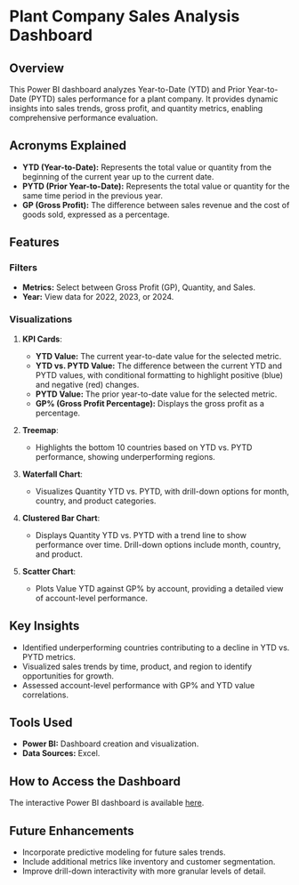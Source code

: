 # Plant Company Sales Analysis Dashboard  

## Overview  
This Power BI dashboard analyzes Year-to-Date (YTD) and Prior Year-to-Date (PYTD) sales performance for a plant company. It provides dynamic insights into sales trends, gross profit, and quantity metrics, enabling comprehensive performance evaluation.  

## Acronyms Explained  
- **YTD (Year-to-Date):** Represents the total value or quantity from the beginning of the current year up to the current date.  
- **PYTD (Prior Year-to-Date):** Represents the total value or quantity for the same time period in the previous year.  
- **GP (Gross Profit):** The difference between sales revenue and the cost of goods sold, expressed as a percentage.  

## Features  

### Filters  
- **Metrics:** Select between Gross Profit (GP), Quantity, and Sales.  
- **Year:** View data for 2022, 2023, or 2024.  

### Visualizations  
1. **KPI Cards**:  
   - **YTD Value:** The current year-to-date value for the selected metric.  
   - **YTD vs. PYTD Value:** The difference between the current YTD and PYTD values, with conditional formatting to highlight positive (blue) and negative (red) changes.  
   - **PYTD Value:** The prior year-to-date value for the selected metric.  
   - **GP% (Gross Profit Percentage):** Displays the gross profit as a percentage.  

2. **Treemap**:  
   - Highlights the bottom 10 countries based on YTD vs. PYTD performance, showing underperforming regions.  

3. **Waterfall Chart**:  
   - Visualizes Quantity YTD vs. PYTD, with drill-down options for month, country, and product categories.  

4. **Clustered Bar Chart**:  
   - Displays Quantity YTD vs. PYTD with a trend line to show performance over time. Drill-down options include month, country, and product.  

5. **Scatter Chart**:  
   - Plots Value YTD against GP% by account, providing a detailed view of account-level performance.  

## Key Insights  
- Identified underperforming countries contributing to a decline in YTD vs. PYTD metrics.  
- Visualized sales trends by time, product, and region to identify opportunities for growth.  
- Assessed account-level performance with GP% and YTD value correlations.  

## Tools Used  
- **Power BI:** Dashboard creation and visualization.  
- **Data Sources:** Excel.  

## How to Access the Dashboard  
The interactive Power BI dashboard is available [here](https://app.powerbi.com/groups/me/reports/bf0038dd-8c33-4681-ab88-a5e488897705/cbbe5c97d14303567c02?experience=power-bi).  

## Future Enhancements  
- Incorporate predictive modeling for future sales trends.  
- Include additional metrics like inventory and customer segmentation.  
- Improve drill-down interactivity with more granular levels of detail. 
